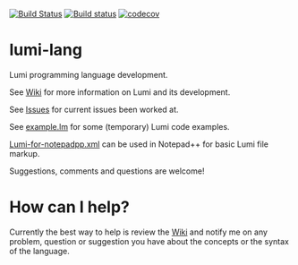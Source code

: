 [![Build Status](https://travis-ci.org/meircif/lumi-lang.svg?branch=master)](https://travis-ci.org/meircif/lumi-lang)
[![Build status](https://ci.appveyor.com/api/projects/status/wtam4i4gh28aw7su?svg=true)](https://ci.appveyor.com/project/meircif/lumi-lang)
[![codecov](https://codecov.io/gh/meircif/lumi-lang/branch/master/graph/badge.svg)](https://codecov.io/gh/meircif/lumi-lang)

# lumi-lang
Lumi programming language development.

See [Wiki](https://github.com/meircif/lumi-lang/wiki) for more information on
Lumi and its development.

See [Issues](https://github.com/meircif/lumi-lang/issues) for current issues
been worked at.

See [example.lm](example.lm) for some (temporary) Lumi code examples.

[Lumi-for-notepadpp.xml](Lumi-for-notepadpp.xml) can be used in Notepad++ for
basic Lumi file markup.

Suggestions, comments and questions are welcome!

# How can I help?
Currently the best way to help is review the
[Wiki](https://github.com/meircif/lumi-lang/wiki) and notify me on any problem,
question or suggestion you have about the concepts or the syntax of the
language.
